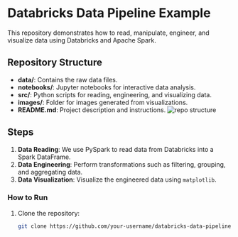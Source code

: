 # Databricks Data Pipeline Example

This repository demonstrates how to read, manipulate, engineer, and visualize data using Databricks and Apache Spark.

## Repository Structure

- **data/**: Contains the raw data files.
- **notebooks/**: Jupyter notebooks for interactive data analysis.
- **src/**: Python scripts for reading, engineering, and visualizing data.
- **images/**: Folder for images generated from visualizations.
- **README.md**: Project description and instructions.
![repo structure](image/rep_struct.png)
## Steps

1. **Data Reading**: We use PySpark to read data from Databricks into a Spark DataFrame.
2. **Data Engineering**: Perform transformations such as filtering, grouping, and aggregating data.
3. **Data Visualization**: Visualize the engineered data using `matplotlib`.

### How to Run

1. Clone the repository:
   ```bash
   git clone https://github.com/your-username/databricks-data-pipeline.git